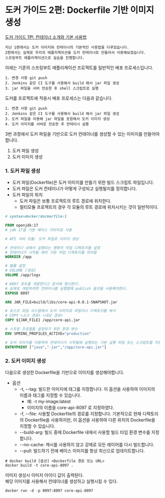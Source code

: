 # 도커 가이드 2편: Dockerfile 기반 이미지 생성

[도커 가이드 1편: 컨테이너 소개와 기본 사용법](https://creatingeveryday.tistory.com/62)   
```text
지난 1편에서는 도커 이미지와 컨테이너의 기본적인 사용법을 다루었습니다.   
2편에서는 실제로 우리의 애플리케이션을 도커 컨테이너로 만들어서 사용해보겠습니다.   
스프링부트 애플리케이션으로 실습을 진행합니다.    
```

아래는 기존의 스프링부트 애플리케이션 프로젝트를 일반적인 배포 프로세스입니다. 

```text
1. 변경 사항 git push
2. Jenkins 같은 CI 도구를 사용해서 build 해서 jar 파일 생성
3. jar 파일을 서버 전송한 후 shell 스크립트로 실행
```

도커를 프로젝트에 적용시 배포 프로세스는 다음과 같습니다.

```text
1. 변경 사항 git push
2. Jenkins 같은 CI 도구를 사용해서 build 해서 jar 파일 생성
3. 도커 파일을 이용해 jar 파일을 포함해서 도커 이미지 생성
4. 도커 이미지를 서버로 전송한 후 컨테이너 실행
```

3번 과정에서 도커 파일을 기반으로 도커 컨테이너를 생성할 수 있는 이미지를 만들어야 합니다.

1. 도커 파일 생성
2. 도커 이미지 생성

### 1. 도커 파일 생성
- 도커 파일(Dockerfile)은 도커 이미지를 만들기 위한 빌드 스크립트 파일입니다.
- 도커 파일은 도커 컨테이너가 어떻게 구성되고 실행될지를 정의합니다.
- 도커 파일의 위치
  - 도커 파일은 보통 프로젝트의 루트 경로에 위치한다.
  - 멀티모듈 프로젝트의 경우 각 모듈의 루트 경로에 위치시키는 것이 일반적이다.

```dockerfile
# syntax=docker/dockerfile:1

FROM openjdk:17
# jdk 17을 기본 베이스 이미지로 사용

# API 서버 모듈: 도커 파일로 이미지 생성

# 컨테이너 내에서 실행되는 명령의 작업 디렉토리를 설정
# 컨테이너가 시작될 때의 기본 작업 디렉토리를 의미함
WORKDIR /app

# 볼륨 설정
# VOLUME [경로]
VOLUME /app/logs

# 8097 포트를 개방한다고 문서에 명시한다.
# 실제로 개방하려면 컨테이너를 실행할때 publish 옵션을 사용해야한다.
EXPOSE 8097

ARG JAR_FILE=build/libs/core-api-0.0.1-SNAPSHOT.jar

# 호스트 파일 시스템에서 도커 이미지로 파일이나 디렉토리를 복사
# COPY <소스 경로> <대상 경로>  
COPY ${JAR_FILE} /app/core-api.jar

# 스프링 프로필을 설정하기 위한 환경 변수
ENV SPRING_PROFILES_ACTIVE="production"

# 도커 이미지를 이용하여 컨테이너가 시작될때 실행되는 기본 실행 파일 또는 스크립트를 지정한다.
ENTRYPOINT ["java","-jar","/app/core-api.jar"]
```

### 2. 도커 이미지 생성
다음으로 생성한 Dockerfile을 기반으로 이미지를 생성해야합니다.
- 옵션
  - -t, --tag: 빌드한 이미지에 태그를 지정합니다. 이 옵션을 사용하여 이미지의 이름과 태그를 지정할 수 있습니다. 
    - 예: -t my-image:latest
    - 이미지의 이름을 core-api-8097 로 지정하였다.
  - -f, --file: 사용할 Dockerfile의 경로를 지정합니다. 기본적으로 현재 디렉토리의 Dockerfile을 사용하지만, 이 옵션을 사용하여 다른 위치의 Dockerfile을 지정할 수 있습니다.
  - --build-arg: 빌드 중에 Dockerfile 내에서 사용할 빌드 타임 환경 변수를 지정합니다.
  - --no-cache: 캐시를 사용하지 않고 강제로 모든 레이어를 다시 빌드합니다. 
  - --pull: 빌드하기 전에 베이스 이미지를 항상 최신으로 업데이트합니다.

```text
# docker build [옵션] <Dockerfile 경로 또는 URL>
docker build -t core-api-8097 .
```

이미지 생성시 이미지 아이디 값이 출력된다.    
해당 이미지를 사용해서 컨테이너를 생성하고 실행시킬 수 있다.

```text
docker run -d -p 8097:8097 core-api-8097
```
